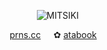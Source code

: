 <div align = "center">

  
⠀⠀
![MITSIKI](https://files.catbox.moe/2vvbbv.png) 

⠀⠀[prns.cc](https://pronouns.cc/@Snowcorpse)⠀⠀✿   [ atabook](https://aliceinborderlanddd.atabook.org/)⠀

